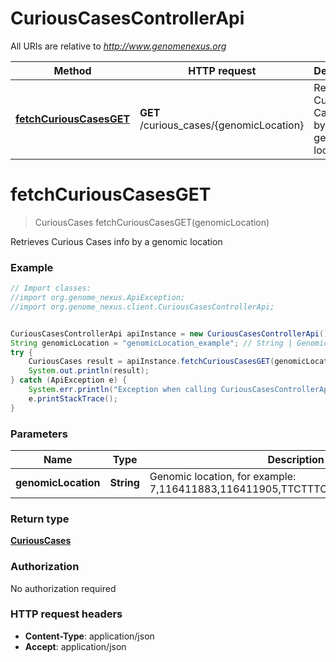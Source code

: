 # CuriousCasesControllerApi

All URIs are relative to *http://www.genomenexus.org*

Method | HTTP request | Description
------------- | ------------- | -------------
[**fetchCuriousCasesGET**](CuriousCasesControllerApi.md#fetchCuriousCasesGET) | **GET** /curious_cases/{genomicLocation} | Retrieves Curious Cases info by a genomic location


<a name="fetchCuriousCasesGET"></a>
# **fetchCuriousCasesGET**
> CuriousCases fetchCuriousCasesGET(genomicLocation)

Retrieves Curious Cases info by a genomic location

### Example
```java
// Import classes:
//import org.genome_nexus.ApiException;
//import org.genome_nexus.client.CuriousCasesControllerApi;


CuriousCasesControllerApi apiInstance = new CuriousCasesControllerApi();
String genomicLocation = "genomicLocation_example"; // String | Genomic location, for example: 7,116411883,116411905,TTCTTTCTCTCTGTTTTAAGATC,-
try {
    CuriousCases result = apiInstance.fetchCuriousCasesGET(genomicLocation);
    System.out.println(result);
} catch (ApiException e) {
    System.err.println("Exception when calling CuriousCasesControllerApi#fetchCuriousCasesGET");
    e.printStackTrace();
}
```

### Parameters

Name | Type | Description  | Notes
------------- | ------------- | ------------- | -------------
 **genomicLocation** | **String**| Genomic location, for example: 7,116411883,116411905,TTCTTTCTCTCTGTTTTAAGATC,- |

### Return type

[**CuriousCases**](CuriousCases.md)

### Authorization

No authorization required

### HTTP request headers

 - **Content-Type**: application/json
 - **Accept**: application/json

